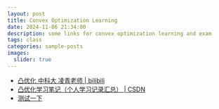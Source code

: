 ```yaml
---
layout: post
title: Convex Optimization Learning 
date: 2024-11-06 21:34:00
description: some links for convex optimization learning and exam
tags: class
categories: sample-posts
images:
  slider: true
---
```


- <a href="https://www.bilibili.com/video/BV19M411T7S7"> 凸优化 中科大 凌青老师 | bilibili </a>
- <a href="https://blog.csdn.net/qq_26565435/article/details/127000172"> 凸优化学习笔记（个人学习记录汇总） | CSDN </a>
- <a href="https://darongyang.github.io/blog/assets/pdf/example_pdf.pdf"> 测试一下 </a>
